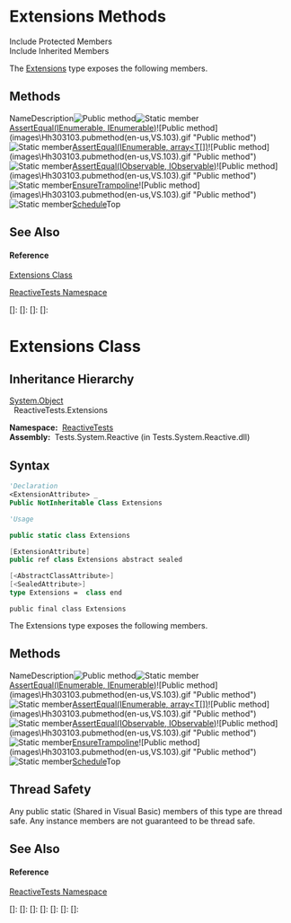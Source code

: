 # Extensions Methods

Include Protected Members  
Include Inherited Members

The [Extensions](Extensions\Extensions.md) type exposes the following members.

## Methods

NameDescription![Public method](images\Hh303103.pubmethod(en-us,VS.103).gif "Public method")![Static member](images\Hh244319.static(en-us,VS.103).gif "Static member")[AssertEqual<T>(IEnumerable<T>, IEnumerable<T>)](https://msdn.microsoft.com/en-us/library/m:reactivetests.extensions.assertequal%60%601(system.collections.generic.ienumerable%7b%60%600%7d%2csystem.collections.generic.ienumerable%7b%60%600%7d)(v=VS.103))![Public method](images\Hh303103.pubmethod(en-us,VS.103).gif "Public method")![Static member](images\Hh244319.static(en-us,VS.103).gif "Static member")[AssertEqual<T>(IEnumerable<T>, array<T[])](https://msdn.microsoft.com/en-us/library/m:reactivetests.extensions.assertequal%60%601(system.collections.generic.ienumerable%7b%60%600%7d%2c%60%600%5b%5d)(v=VS.103))![Public method](images\Hh303103.pubmethod(en-us,VS.103).gif "Public method")![Static member](images\Hh244319.static(en-us,VS.103).gif "Static member")[AssertEqual<T>(IObservable<T>, IObservable<T>)](https://msdn.microsoft.com/en-us/library/m:reactivetests.extensions.assertequal%60%601(system.iobservable%7b%60%600%7d%2csystem.iobservable%7b%60%600%7d)(v=VS.103))![Public method](images\Hh303103.pubmethod(en-us,VS.103).gif "Public method")![Static member](images\Hh244319.static(en-us,VS.103).gif "Static member")[EnsureTrampoline](https://msdn.microsoft.com/en-us/library/m:reactivetests.extensions.ensuretrampoline(system.reactive.concurrency.currentthreadscheduler%2csystem.action)(v=VS.103))![Public method](images\Hh303103.pubmethod(en-us,VS.103).gif "Public method")![Static member](images\Hh244319.static(en-us,VS.103).gif "Static member")[Schedule](https://msdn.microsoft.com/en-us/library/m:reactivetests.extensions.schedule(microsoft.reactive.testing.testscheduler%2csystem.action%2csystem.int64)(v=VS.103))Top

## See Also

#### Reference

[Extensions Class](Extensions\Extensions.md)

[ReactiveTests Namespace](ReactiveTests\ReactiveTests.md)

[]: 
[]: 
[]: 
[]: 
# Extensions Class

## Inheritance Hierarchy

[System.Object](https://msdn.microsoft.com/en-us/library/e5kfa45b)  
  ReactiveTests.Extensions

**Namespace:**  [ReactiveTests](ReactiveTests\ReactiveTests.md)  
**Assembly:**  Tests.System.Reactive (in Tests.System.Reactive.dll)

## Syntax

```vb
'Declaration
<ExtensionAttribute> _
Public NotInheritable Class Extensions
```

```vb
'Usage
```

```csharp
public static class Extensions
```

```c++
[ExtensionAttribute]
public ref class Extensions abstract sealed
```

```fsharp
[<AbstractClassAttribute>]
[<SealedAttribute>]
type Extensions =  class end
```

```jscript
public final class Extensions
```

The Extensions type exposes the following members.

## Methods

NameDescription![Public method](images\Hh303103.pubmethod(en-us,VS.103).gif "Public method")![Static member](images\Hh244319.static(en-us,VS.103).gif "Static member")[AssertEqual<T>(IEnumerable<T>, IEnumerable<T>)](https://msdn.microsoft.com/en-us/library/m:reactivetests.extensions.assertequal%60%601(system.collections.generic.ienumerable%7b%60%600%7d%2csystem.collections.generic.ienumerable%7b%60%600%7d)(v=VS.103))![Public method](images\Hh303103.pubmethod(en-us,VS.103).gif "Public method")![Static member](images\Hh244319.static(en-us,VS.103).gif "Static member")[AssertEqual<T>(IEnumerable<T>, array<T[])](https://msdn.microsoft.com/en-us/library/m:reactivetests.extensions.assertequal%60%601(system.collections.generic.ienumerable%7b%60%600%7d%2c%60%600%5b%5d)(v=VS.103))![Public method](images\Hh303103.pubmethod(en-us,VS.103).gif "Public method")![Static member](images\Hh244319.static(en-us,VS.103).gif "Static member")[AssertEqual<T>(IObservable<T>, IObservable<T>)](https://msdn.microsoft.com/en-us/library/m:reactivetests.extensions.assertequal%60%601(system.iobservable%7b%60%600%7d%2csystem.iobservable%7b%60%600%7d)(v=VS.103))![Public method](images\Hh303103.pubmethod(en-us,VS.103).gif "Public method")![Static member](images\Hh244319.static(en-us,VS.103).gif "Static member")[EnsureTrampoline](https://msdn.microsoft.com/en-us/library/m:reactivetests.extensions.ensuretrampoline(system.reactive.concurrency.currentthreadscheduler%2csystem.action)(v=VS.103))![Public method](images\Hh303103.pubmethod(en-us,VS.103).gif "Public method")![Static member](images\Hh244319.static(en-us,VS.103).gif "Static member")[Schedule](https://msdn.microsoft.com/en-us/library/m:reactivetests.extensions.schedule(microsoft.reactive.testing.testscheduler%2csystem.action%2csystem.int64)(v=VS.103))Top

## Thread Safety

Any public static (Shared in Visual Basic) members of this type are thread safe. Any instance members are not guaranteed to be thread safe.

## See Also

#### Reference

[ReactiveTests Namespace](ReactiveTests\ReactiveTests.md)

[]: 
[]: 
[]: 
[]: 
[]: 
[]: 
[]: 